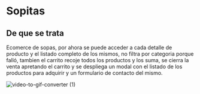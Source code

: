 # Sopitas



## De que se trata
Ecomerce de sopas, por ahora se puede acceder a cada detalle de producto y el listado completo de los mismos, no filtra por categoria porque falló, tambien el carrito recoje todos los productos y los suma, se cierra la venta apretando el carrito y se despliega un modal con el listado de los productos para adquirir y un formulario de contacto del mismo.





![video-to-gif-converter (1)](https://user-images.githubusercontent.com/97124945/174524779-374c4cc6-e618-487b-87c7-bcb8242843fe.gif)
